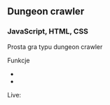 <h2>Dungeon crawler</h2>
<h3> JavaScript, HTML, CSS</h3>

<p>Prosta gra typu dungeon crawler</p>
<p>Funkcje</p>
<ul>
  <li></li>
  <li></li>
</ul>

<p>Live: </p>